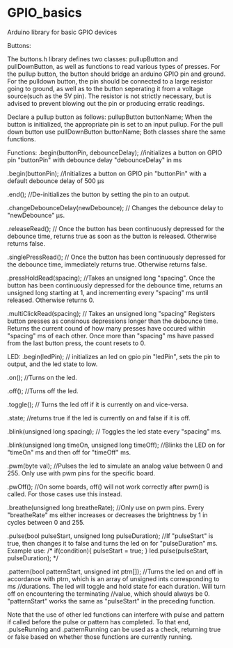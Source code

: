 # GPIO_basics
Arduino library for basic GPIO devices

Buttons:

The buttons.h library defines two classes: pullupButton and pullDownButton, as well as functions to read various types of presses. For the pullup button, the button should bridge an arduino GPIO pin and ground. For the pulldown button, the pin should be connected to a large resistor going to ground, as well as to the button seperating it from a voltage source(such as the 5V pin). The resistor is not strictly necessary, but is advised to prevent blowing out the pin or producing erratic readings. 

Declare a pullup button as follows: pullupButton buttonName; When the button is initialized, the appropriate pin is set to an input pullup. For the pull down button use pullDownButton buttonName;
Both classes share the same functions. 

Functions:
.begin(buttonPin, debounceDelay); //initializes a button on GPIO pin "buttonPin" with debounce delay "debounceDelay" in ms

.begin(buttonPin); //Initializes a button on GPIO pin "buttonPin" with a default debounce delay of 500 µs

.end(); //De-initializes the button by setting the pin to an output.

.changeDebounceDelay(newDebounce); // Changes the debounce delay to "newDebounce" µs.

.releaseRead(); // Once the button has been continuously depressed for the debounce time, returns true as soon as the button is released. Otherwise returns false.

.singlePressRead(); // Once the button has been continuously depressed for the debounce time, immediately returns true. Otherwise returns false.

.pressHoldRead(spacing); //Takes an unsigned long "spacing". Once the button has been continuously depressed for the debounce time, returns an unsigned long starting at 1, and incrementing every "spacing" ms until released. Otherwise returns 0.

.multiClickRead(spacing); // Takes an unsigned long "spacing" Registers button presses as consinous depressions longer than the debounce time. Returns the current cound of how many presses have occured within "spacing" ms of each other. Once more than "spacing" ms have passed from the last button press, the count resets to 0.








LED:
.begin(ledPin); // initializes an led on gpio pin "ledPin", sets the pin to output, and the led state to low. 

.on(); //Turns on the led.

.off(); //Turns off the led.

.toggle(); // Turns the led off if it is currently on and vice-versa.

.state; //returns true if the led is currently on and false if it is off.

.blink(unsigned long spacing); // Toggles the led state every "spacing" ms.

.blink(unsigned long timeOn, unsigned long timeOff); //Blinks the LED on for "timeOn" ms and then off for "timeOff" ms.

.pwm(byte val); //Pulses the led to simulate an analog value between 0 and 255. Only use with pwm pins for the specific board. 

.pwOff(); //On some boards, off() will not work correctly after pwm() is called. For those cases use this instead.

.breathe(unsigned long breatheRate); //Only use on pwm pins. Every "breatheRate" ms either increases or decreases the brightness by 1 in cycles between 0 and 255.

.pulse(bool pulseStart, unsigned long pulseDuration); //If "pulseStart" is true, then changes it to false and turns the led on for "pulseDuration" ms. Example use:
/* if(condition){
      pulseStart = true;
   }
   led.pulse(pulseStart, pulseDuration);
*/

.pattern(bool patternStart, unsigned int ptrn[]); //Turns the led on and off in accordance with ptrn, which is an array of unsigned ints corresponding to ms 
                                                  //durations. The led will toggle and hold state for each duration. Will turn off on encountering the terminating 
                                                  //value, which should always be 0. "patternStart" works the same as "pulseStart" in the preceding function.
    


Note that the use of other led functions can interfere with pulse and pattern if called before the pulse or pattern has completed. To that end, .pulseRunning and .patternRunning can be used as a check, returning true or false based on whether those functions are currently running. 














